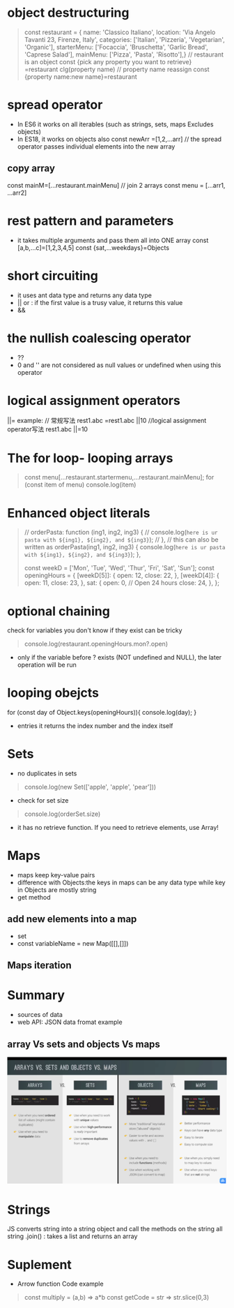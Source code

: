 # object destructuring
> const restaurant = {
  name: 'Classico Italiano',
  location: 'Via Angelo Tavanti 23, Firenze, Italy',
  categories: ['Italian', 'Pizzeria', 'Vegetarian', 'Organic'],
  starterMenu: ['Focaccia', 'Bruschetta', 'Garlic Bread', 'Caprese Salad'],
  mainMenu: ['Pizza', 'Pasta', 'Risotto'],}
// restaurant is an object
const {pick any property you want to retrieve} =restaurant
clg(property name)
// property name reassign
const {property name:new name}=restaurant
# spread operator
- In ES6 it works on all iterables (such as strings, sets, maps Excludes objects)
- In ES18, it works on objects also
const newArr =[1,2,...arr] // the spread operator passes individual elements into the new array
## copy array
const mainM=[...restaurant.mainMenu]
// join 2 arrays
const menu = [...arr1, ...arr2]
# rest pattern and parameters
- it takes multiple arguments and pass them all into ONE array
const [a,b,...c]=[1,2,3,4,5]
const {sat,...weekdays}=Objects
# short circuiting
- it uses ant data type and returns any data type
- || or : if the first value is a trusy value, it returns this value
-  && 
# the nullish coalescing operator
- ??
- 0 and '' are not considered as null values or undefined when using this operator
# logical assignment operators
||=
example:
// 常规写法
rest1.abc =rest1.abc ||10
//logical assignment operator写法
rest1.abc ||=10

# The for loop- looping arrays
> const menu[...restaurant.startermenu,...restaurant.mainMenu];
> for (const item of menu) console.log(item)

# Enhanced object literals
> // orderPasta: function (ing1, ing2, ing3) {
  //   console.log(`here is ur pasta with ${ing1}, ${ing2}, and ${ing3}`);
  // },
  // this can also be written as
  orderPasta(ing1, ing2, ing3) {
    console.log(`here is ur pasta with ${ing1}, ${ing2}, and ${ing3}`);
  },
> 
> const weekD = ['Mon', 'Tue', 'Wed', 'Thur', 'Fri', 'Sat', 'Sun'];
const openingHours = {
  [weekD[5]]: {
    open: 12,
    close: 22,
  },
  [weekD[4]]: {
    open: 11,
    close: 23,
  },
  sat: {
    open: 0, // Open 24 hours
    close: 24,
  },
};
# optional chaining
check for variables you don't know if they exist can be tricky
> console.log(restaurant.openingHours.mon?.open)
- only if the variable before ? exists (NOT undefined and NULL), the later operation will be run
# looping obejcts
for (const day of Object.keys(openingHours)){
    console.log(day);
}
- entries
it returns the index number and the index itself
# Sets
- no duplicates in sets
> console.log(new Set(['apple', 'apple', 'pear']))
- check for set size
> console.log(orderSet.size)
- it has no retrieve function. If you need to retrieve elements, use Array!
# Maps
- maps keep key-value pairs
- difference with Objects:the keys in maps can be any data type while key in Objects are mostly string
- get method
## add new elements into a map
- set
- const variableName = new Map([[],[]])
## Maps iteration

# Summary
- sources of data
- web API: JSON data fromat example
## array Vs sets and objects Vs maps
![](../Screenshot%202023-07-01%20at%2021.12.38.png)

# Strings
JS converts string into a string object and call the methods on the string
all string 
.join() : takes a list and returns an array

# Suplement
- Arrow function 
Code example
> const multiply = (a,b) => a*b
> const getCode = str => str.slice(0,3)
